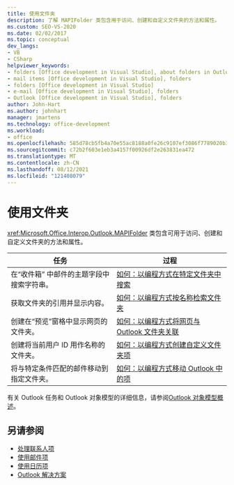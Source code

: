 ```yaml
---
title: 使用文件夹
description: 了解 MAPIFolder 类包含用于访问、创建和自定义文件夹的方法和属性。
ms.custom: SEO-VS-2020
ms.date: 02/02/2017
ms.topic: conceptual
dev_langs:
- VB
- CSharp
helpviewer_keywords:
- folders [Office development in Visual Studio], about folders in Outlook
- mail items [Office development in Visual Studio], folders
- folders [Office development in Visual Studio]
- e-mail [Office development in Visual Studio], folders
- Outlook [Office development in Visual Studio], folders
author: John-Hart
ms.author: johnhart
manager: jmartens
ms.technology: office-development
ms.workload:
- office
ms.openlocfilehash: 585d78cb5fb4a70e55ac8188a0fe26c9107ef3086f7789020b3df38b6daa3422
ms.sourcegitcommit: c72b2f603e1eb3a4157f00926df2e263831ea472
ms.translationtype: MT
ms.contentlocale: zh-CN
ms.lasthandoff: 08/12/2021
ms.locfileid: "121408079"
---
```

# <a name="work-with-folders"></a>使用文件夹
  <xref:Microsoft.Office.Interop.Outlook.MAPIFolder> 类包含可用于访问、创建和自定义文件夹的方法和属性。

|任务|过程|
|----------|---------------|
|在“收件箱” 中邮件的主题字段中搜索字符串。|[如何：以编程方式在特定文件夹中搜索](../vsto/how-to-programmatically-search-within-a-specific-folder.md)|
|获取文件夹的引用并显示内容。|[如何：以编程方式按名称检索文件夹](../vsto/how-to-programmatically-retrieve-a-folder-by-name.md)|
|创建在“预览”窗格中显示网页的文件夹。|[如何：以编程方式将网页与 Outlook 文件夹关联](../vsto/how-to-programmatically-associate-a-web-page-with-an-outlook-folder.md)|
|创建将当前用户 ID 用作名称的文件夹。|[如何：以编程方式创建自定义文件夹项](../vsto/how-to-programmatically-create-custom-folder-items.md)|
|将与特定条件匹配的邮件移动到指定文件夹。|[如何：以编程方式移动 Outlook 中的项](../vsto/how-to-programmatically-move-items-in-outlook.md)|

 有关 Outlook 任务和 Outlook 对象模型的详细信息，请参阅[Outlook 对象模型概述](../vsto/outlook-object-model-overview.md)。

## <a name="see-also"></a>另请参阅
- [处理联系人项](../vsto/working-with-contact-items.md)
- [使用邮件项](../vsto/working-with-mail-items.md)
- [使用日历项](../vsto/working-with-calendar-items.md)
- [Outlook 解决方案](../vsto/outlook-solutions.md)
